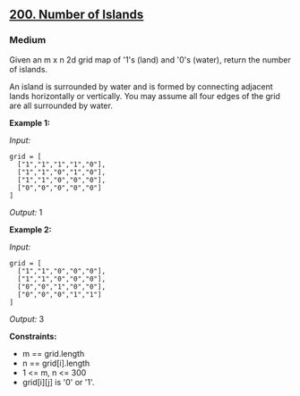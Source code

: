 ## [200. Number of Islands](https://leetcode.com/problems/number-of-islands/)
### Medium

Given an m x n 2d grid map of '1's (land) and '0's (water), return the number of islands.

An island is surrounded by water and is formed by connecting adjacent lands horizontally or vertically. You may assume all four edges of the grid are all surrounded by water.


**Example 1:**

*Input:*
```
grid = [
  ["1","1","1","1","0"],
  ["1","1","0","1","0"],
  ["1","1","0","0","0"],
  ["0","0","0","0","0"]
]
```
*Output:* 1

**Example 2:**

*Input:*
```
grid = [
  ["1","1","0","0","0"],
  ["1","1","0","0","0"],
  ["0","0","1","0","0"],
  ["0","0","0","1","1"]
]
```
*Output:* 3


**Constraints:**

* m == grid.length
* n == grid[i].length
* 1 <= m, n <= 300
* grid[i][j] is '0' or '1'.

